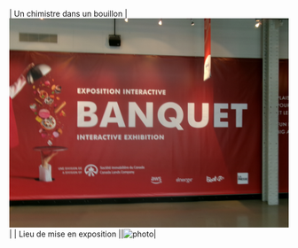 | Un chimistre dans un bouillon |![photo](Medias/le_banquet.JPG)|
| Lieu de mise en exposition ||![photo](Medias/entrée_01.png)|

